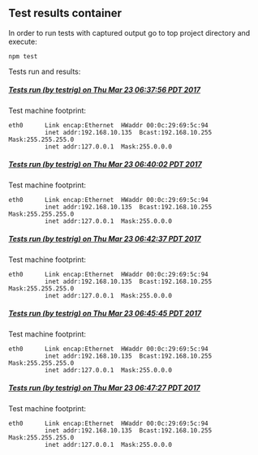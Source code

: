 Test results container
--

In order to run tests with captured output go to top project directory and execute:

```
npm test
```

Tests run and results: 


##### [Tests run (by **testrig**) on Thu Mar 23 06:37:56 PDT 2017](20170323-0637-56.md)
Test machine footprint:
```
eth0      Link encap:Ethernet  HWaddr 00:0c:29:69:5c:94  
          inet addr:192.168.10.135  Bcast:192.168.10.255  Mask:255.255.255.0
          inet addr:127.0.0.1  Mask:255.0.0.0
```

##### [Tests run (by **testrig**) on Thu Mar 23 06:40:02 PDT 2017](20170323-0640-02.md)
Test machine footprint:
```
eth0      Link encap:Ethernet  HWaddr 00:0c:29:69:5c:94  
          inet addr:192.168.10.135  Bcast:192.168.10.255  Mask:255.255.255.0
          inet addr:127.0.0.1  Mask:255.0.0.0
```

##### [Tests run (by **testrig**) on Thu Mar 23 06:42:37 PDT 2017](20170323-0642-37.md)
Test machine footprint:
```
eth0      Link encap:Ethernet  HWaddr 00:0c:29:69:5c:94  
          inet addr:192.168.10.135  Bcast:192.168.10.255  Mask:255.255.255.0
          inet addr:127.0.0.1  Mask:255.0.0.0
```

##### [Tests run (by **testrig**) on Thu Mar 23 06:45:45 PDT 2017](20170323-0645-45.md)
Test machine footprint:
```
eth0      Link encap:Ethernet  HWaddr 00:0c:29:69:5c:94  
          inet addr:192.168.10.135  Bcast:192.168.10.255  Mask:255.255.255.0
          inet addr:127.0.0.1  Mask:255.0.0.0
```

##### [Tests run (by **testrig**) on Thu Mar 23 06:47:27 PDT 2017](20170323-0647-27.md)
Test machine footprint:
```
eth0      Link encap:Ethernet  HWaddr 00:0c:29:69:5c:94  
          inet addr:192.168.10.135  Bcast:192.168.10.255  Mask:255.255.255.0
          inet addr:127.0.0.1  Mask:255.0.0.0
```


